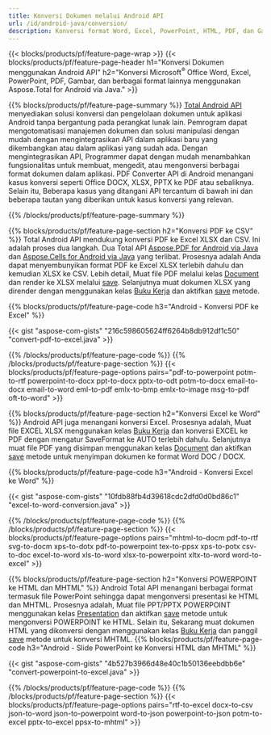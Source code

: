 ```yaml
---
title: Konversi Dokumen melalui Android API 
url: /id/android-java/conversion/
description: Konversi format Word, Excel, PowerPoint, HTML, PDF, dan Gambar menggunakan API konversi Android. Android mengonversi Office docx, xlsx, pptx ke PDF. 
---
```


{{< blocks/products/pf/feature-page-wrap >}}
{{< blocks/products/pf/feature-page-header h1="Konversi Dokumen menggunakan Android API" h2="Konversi Microsoft<sup>&reg;</sup> Office Word, Excel, PowerPoint, PDF, Gambar, dan berbagai format lainnya menggunakan Aspose.Total for Android via Java." >}}

{{% blocks/products/pf/feature-page-summary %}}
[Total Android API](https://products.aspose.com/total/android-java/) menyediakan solusi konversi dan pengelolaan dokumen untuk aplikasi Android tanpa bergantung pada perangkat lunak lain. Pemrogram dapat mengotomatisasi manajemen dokumen dan solusi manipulasi dengan mudah dengan mengintegrasikan API dalam aplikasi baru yang dikembangkan atau dalam aplikasi yang sudah ada. Dengan mengintegrasikan API, Programmer dapat dengan mudah menambahkan fungsionalitas untuk membuat, mengedit, atau mengonversi berbagai format dokumen dalam aplikasi. PDF Converter API di Android menangani kasus konversi seperti Office DOCX, XLSX, PPTX ke PDF atau sebaliknya. Selain itu, Beberapa kasus yang ditangani API tercantum di bawah ini dan beberapa tautan yang diberikan untuk kasus konversi yang relevan. 

{{% /blocks/products/pf/feature-page-summary  %}}

{{% blocks/products/pf/feature-page-section  h2="Konversi PDF ke CSV" %}}
Total Android API mendukung konversi PDF ke Excel XLSX dan CSV. Ini adalah proses dua langkah. Dua Total API [Aspose.PDF for Android via Java](https://products.aspose.com/pdf/android-java/) dan [Aspose.Cells for Android via Java](https://products.aspose.com/cells/android-java/) yang terlibat. Prosesnya adalah Anda dapat menyembunyikan format PDF ke Excel XLSX terlebih dahulu dan kemudian XLSX ke CSV. Lebih detail, Muat file PDF melalui kelas [Document](https://reference.aspose.com/pdf/java/com.aspose.pdf/Document) dan render ke XLSX melalui [save](https://reference.aspose.com/pdf/java/com.aspose.pdf/Document#save-java.lang.String-com.aspose.pdf.SaveOptions-). Selanjutnya muat dokumen XLSX yang dirender dengan menggunakan kelas [Buku Kerja](https://reference.aspose.com/cells/java/com.aspose.cells/Workbook) dan aktifkan [save](https://reference.aspose.com/cells/java/com.aspose.cells/workbook#save(java.lang.String,%20com.aspose.cells.SaveOptions)) metode.

{{% blocks/products/pf/feature-page-code h3="Android - Konversi PDF ke Excel" %}}

{{< gist "aspose-com-gists" "216c598605624ff6264b8db912df1c50" "convert-pdf-to-excel.java" >}}

{{% /blocks/products/pf/feature-page-code  %}}
{{% /blocks/products/pf/feature-page-section %}}
{{< blocks/products/pf/feature-page-options pairs="pdf-to-powerpoint potm-to-rtf powerpoint-to-docx ppt-to-docx pptx-to-odt potm-to-docx email-to-docx email-to-word eml-to-pdf emlx-to-bmp emlx-to-image msg-to-pdf oft-to-word" >}}


{{% blocks/products/pf/feature-page-section  h2="Konversi Excel ke Word" %}}
Android API juga menangani konversi Excel. Prosesnya adalah, Muat file EXCEL XLSX menggunakan kelas [Buku Kerja](https://reference.aspose.com/cells/java/com.aspose.cells/Workbook) dan konversi EXCEL ke PDF dengan mengatur SaveFormat ke AUTO terlebih dahulu. Selanjutnya muat file PDF yang disimpan menggunakan kelas [Document](https://reference.aspose.com/pdf/java/com.aspose.pdf/Document) dan aktifkan [save](https://reference.aspose.com/pdf/java/com.aspose.pdf/Document#save-java.lang.String-com.aspose.pdf.SaveOptions-) metode untuk menyimpan dokumen ke format Word DOC / DOCX.

{{% blocks/products/pf/feature-page-code h3="Android - Konversi Excel ke Word" %}}

{{< gist "aspose-com-gists" "10fdb88fb4d39618cdc2dfd0d0bd86c1" "excel-to-word-conversion.java" >}}

{{% /blocks/products/pf/feature-page-code  %}}
{{% /blocks/products/pf/feature-page-section %}}
{{< blocks/products/pf/feature-page-options pairs="mhtml-to-docm pdf-to-rtf svg-to-docm xps-to-dotx pdf-to-powerpoint tex-to-ppsx xps-to-potx csv-to-doc excel-to-word xls-to-word xlsx-to-powerpoint xltx-to-word word-to-excel" >}}

{{% blocks/products/pf/feature-page-section  h2="Konversi POWERPOINT ke HTML dan MHTML" %}}
Android Total API menangani berbagai format termasuk file PowerPoint sehingga dapat mengonversi presentasi ke HTML dan MHTML. Prosesnya adalah, Muat file PPT/PPTX POWERPOINT menggunakan kelas [Presentation](https://reference.aspose.com/slides/java/com.aspose.slides/Presentation) dan aktifkan [save](https://reference.aspose.com/slides/java/com.aspose.slides/Presentation#save-java.lang.String-int-com.aspose.slides.ISaveOptions-) metode untuk mengonversi POWERPOINT ke HTML. Selain itu, Sekarang muat dokumen HTML yang dikonversi dengan menggunakan kelas [Buku Kerja](https://reference.aspose.com/cells/java/com.aspose.cells/Workbook) dan panggil [save](https://reference.aspose.com/cells/java/com.aspose.cells/) metode untuk konversi MHTML. 
{{% blocks/products/pf/feature-page-code h3="Android - Slide PowerPoint ke Konversi HTML dan MHTML" %}}

{{< gist "aspose-com-gists" "4b527b3966d48e40c1b50136eebdbb6e" "convert-powerpoint-to-excel.java" >}}


{{% /blocks/products/pf/feature-page-code  %}}
{{% /blocks/products/pf/feature-page-section %}}
{{< blocks/products/pf/feature-page-options pairs="rtf-to-excel docx-to-csv json-to-word json-to-powerpoint word-to-json powerpoint-to-json potm-to-excel pptx-to-excel ppsx-to-mhtml" >}}